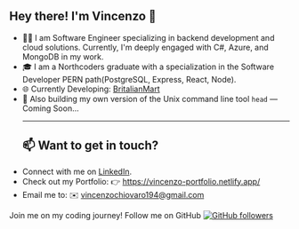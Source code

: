 <h2>Hey there! I'm Vincenzo 👋</h2>

- 👨‍💻 I am Software Engineer specializing in backend development and cloud solutions. Currently, I'm deeply engaged with C#, Azure, and MongoDB in my work.
- 🎓 I am a Northcoders graduate with a specialization in the Software Developer PERN path(PostgreSQL, Express, React, Node).
- 🌐 Currently Developing: [BritalianMart](https://github.com/vincenzochiovaro/BritalianMart)
- 👾 Also building my own version of the Unix command line tool `head` — Coming Soon...
  <hr>
  <h2>  📫 Want to get in touch? </h2>
- Connect with me on [LinkedIn](https://www.linkedin.com/in/vincenzo-chiovaro-22258a176/).
- Check out my Portfolio: 👉 https://vincenzo-portfolio.netlify.app/ 
- Email me to: ✉️ vincenzochiovaro194@gmail.com

Join me on my coding journey! Follow me on GitHub [![GitHub followers](https://img.shields.io/github/followers/vincenzochiovaro.svg?style=social&label=Follow)](https://github.com/vincenzochiovaro?tab=followers)

